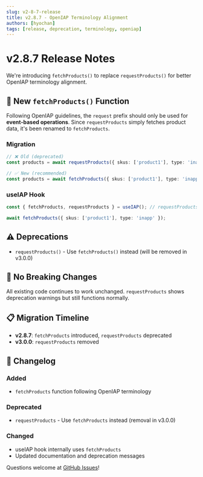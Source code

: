 ```yaml
---
slug: v2-8-7-release
title: v2.8.7 - OpenIAP Terminology Alignment
authors: [hyochan]
tags: [release, deprecation, terminology, openiap]
---
```


# v2.8.7 Release Notes

We're introducing `fetchProducts()` to replace `requestProducts()` for better OpenIAP terminology alignment.

## 🔄 New `fetchProducts()` Function

Following OpenIAP guidelines, the `request` prefix should only be used for **event-based operations**. Since `requestProducts` simply fetches product data, it's been renamed to `fetchProducts`.

### Migration

```typescript
// ❌ Old (deprecated)
const products = await requestProducts({ skus: ['product1'], type: 'inapp' });

// ✅ New (recommended)
const products = await fetchProducts({ skus: ['product1'], type: 'inapp' });
```

### useIAP Hook

```typescript
const { fetchProducts, requestProducts } = useIAP(); // requestProducts still works but deprecated

await fetchProducts({ skus: ['product1'], type: 'inapp' });
```

## ⚠️ Deprecations

- `requestProducts()` - Use `fetchProducts()` instead (will be removed in v3.0.0)

## 🚨 No Breaking Changes

All existing code continues to work unchanged. `requestProducts` shows deprecation warnings but still functions normally.

## 📋 Migration Timeline

- **v2.8.7**: `fetchProducts` introduced, `requestProducts` deprecated  
- **v3.0.0**: `requestProducts` removed

## 📝 Changelog

### Added
- `fetchProducts` function following OpenIAP terminology

### Deprecated  
- `requestProducts` - Use `fetchProducts` instead (removal in v3.0.0)

### Changed
- useIAP hook internally uses `fetchProducts`
- Updated documentation and deprecation messages

Questions welcome at [GitHub Issues](https://github.com/hyochan/expo-iap/issues)!